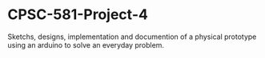 # CPSC-581-Project-4
Sketchs, designs, implementation and documention of a physical prototype using an arduino to solve an everyday problem.
